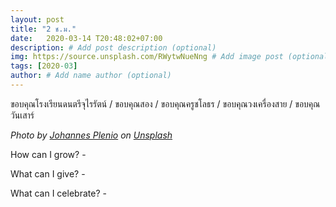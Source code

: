 ```yaml
---
layout: post
title: "2 ช.ม."
date:   2020-03-14 T20:48:02+07:00
description: # Add post description (optional)
img: https://source.unsplash.com/RWytwNueNng # Add image post (optional)
tags: [2020-03]
author: # Add name author (optional)
---
```

ขอบคุณโรงเรียนดนตรีจุไรรัตน์ / ขอบคุณสอง / ขอบคุณครูชโลธร / ขอบคุณวงเครื่องสาย / ขอบคุณวันเสาร์

*Photo by [Johannes Plenio](https://unsplash.com/@jplenio) on [Unsplash](https://unsplash.com)*

<i class="fa fa-child" style="color:plum"></i>

How can I grow? - 

What can I give? - 

What can I celebrate? - 
